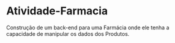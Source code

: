 # Atividade-Farmacia
Construção de um back-end para uma Farmácia onde ele tenha a capacidade de manipular os dados dos Produtos.
